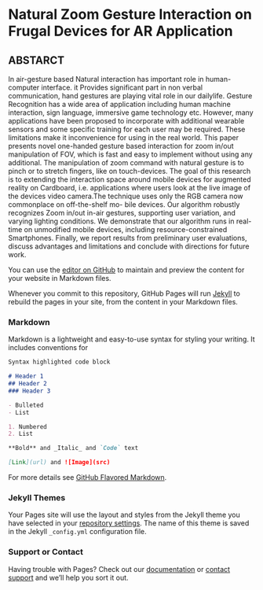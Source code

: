 # Natural Zoom Gesture Interaction on Frugal Devices for AR Application

## ABSTARCT
In air-gesture based Natural interaction has important role in human-computer interface. it Provides significant part in non verbal communication, hand gestures are playing vital role in our dailylife. Gesture Recognition has a wide area of application including human machine interaction, sign language, immersive game technology etc. However, many applications have been proposed
to incorporate with additional wearable sensors and some specific training for each user may be required. These limitations make it inconvenience for using in the real world. This paper presents novel one-handed gesture based interaction for zoom in/out manipulation of FOV, which is fast and easy to implement without using any additional. The manipulation of zoom command with natural gesture is to pinch or to stretch fingers, like on touch-devices. The goal of this research is to extending the interaction space around mobile devices for augmented reality on Cardboard, i.e. applications where users
look at the live image of the devices video camera.The technique uses only the RGB camera now commonplace on off-the-shelf mo-
bile devices. Our algorithm robustly recognizes Zoom in/out in-air gestures, supporting user variation, and varying lighting conditions. We demonstrate that our algorithm runs in real-time on unmodified mobile devices, including resource-constrained Smartphones. Finally, we report results from preliminary user evaluations, discuss advantages and limitations and conclude with directions for future work.


You can use the [editor on GitHub](https://github.com/JitenderMaurya/Zoom-Gesture/edit/master/README.md) to maintain and preview the content for your website in Markdown files.

Whenever you commit to this repository, GitHub Pages will run [Jekyll](https://jekyllrb.com/) to rebuild the pages in your site, from the content in your Markdown files.

### Markdown

Markdown is a lightweight and easy-to-use syntax for styling your writing. It includes conventions for

```markdown
Syntax highlighted code block

# Header 1
## Header 2
### Header 3

- Bulleted
- List

1. Numbered
2. List

**Bold** and _Italic_ and `Code` text

[Link](url) and ![Image](src)
```

For more details see [GitHub Flavored Markdown](https://guides.github.com/features/mastering-markdown/).

### Jekyll Themes

Your Pages site will use the layout and styles from the Jekyll theme you have selected in your [repository settings](https://github.com/JitenderMaurya/Zoom-Gesture/settings). The name of this theme is saved in the Jekyll `_config.yml` configuration file.

### Support or Contact

Having trouble with Pages? Check out our [documentation](https://help.github.com/categories/github-pages-basics/) or [contact support](https://github.com/contact) and we’ll help you sort it out.
